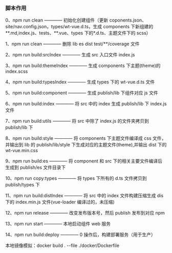 ### 脚本作用

0、npm run clean ———— 初始化创建组件（更新 coponents.json、site/nav.config.json，types/wt-vue.d.ts，生成 components 下新组建的**.md,index.js、tests、**.vue、types 下的\*.d.ts、主题文件下的 scss）

1、npm run clean ———— 删除 lib es dist test/\*\*/coverage 文件

2、npm run build:srcIndex ———— 生成 src 入口文件 index.js

3、npm run build:themeIndex ———— 生成 components 下主题(theme)的 index.scss

4、npm run build:typesIndex ———— 生成 types 下的 wt-vue.d.ts 文件

5、npm run build:component ———— 生成 publish/lib 下组件对应 js 文件

6、npm run build:index ———— 将 src 中的 index 生成 publish/lib 下 index.js 文件

7、npm run build:utils ———— 将 src 中除了 index.js 的文件夹拷贝到 publish/lib 下

8、npm run build:style ———— 将 components 下主题文件编译成 css 文件，并输出到 lib 的 publish/lib/style 下生成对应的主题文件(theme),并输出 dist 下的 wt-vue.min.css

9、npm run build:es ———— 将 component 和 src 下的相关主要文件编译后生成到 publish/es 文件目录下

10、npm run copy:types ———— 将 types 下所有的 d.ts 文件拷贝到 publish/types 下

11、npm run build:distIndex ———— 将 src 中的 index 文件构建压缩生成 dis 下的 index.min.js 文件(vue-loader 编译过的，未压缩)

12、npm run release ———— 改变发布版本号，然后 publish 发布到对应 npm

13、npm run start ———— 本地启动组件 web 服务

14、npm run build:deploy ———— 0 操作后，构建部署服务（用于生产）

本地镜像模拟：docker build . --file ./docker/Dockerfile
